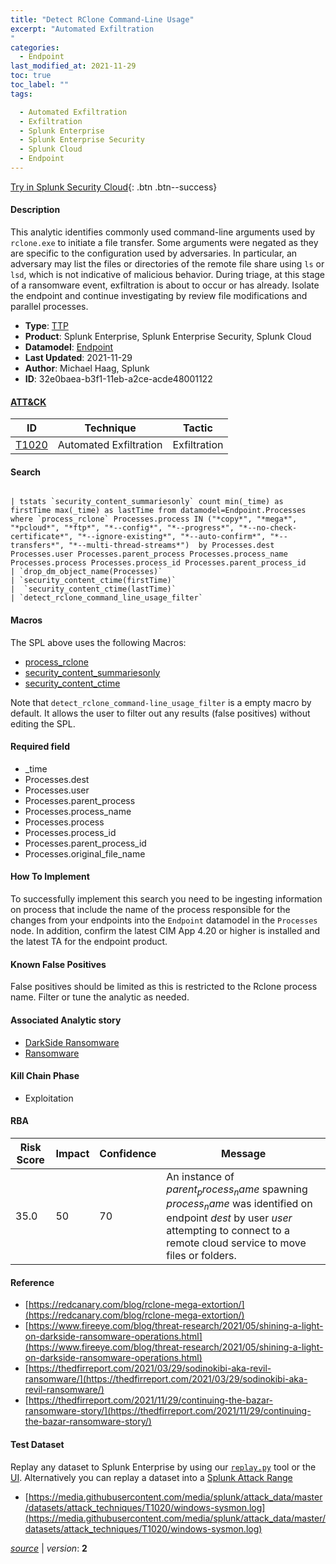 ```yaml
---
title: "Detect RClone Command-Line Usage"
excerpt: "Automated Exfiltration
"
categories:
  - Endpoint
last_modified_at: 2021-11-29
toc: true
toc_label: ""
tags:

  - Automated Exfiltration
  - Exfiltration
  - Splunk Enterprise
  - Splunk Enterprise Security
  - Splunk Cloud
  - Endpoint
---
```




[Try in Splunk Security Cloud](https://www.splunk.com/en_us/cyber-security.html){: .btn .btn--success}

#### Description

This analytic identifies commonly used command-line arguments used by `rclone.exe` to initiate a file transfer. Some arguments were negated as they are specific to the configuration used by adversaries. In particular, an adversary may list the files or directories of the remote file share using `ls` or `lsd`, which is not indicative of malicious behavior. During triage, at this stage of a ransomware event, exfiltration is about to occur or has already. Isolate the endpoint and continue investigating by review file modifications and parallel processes.

- **Type**: [TTP](https://github.com/splunk/security_content/wiki/object-Analytic-Types)
- **Product**: Splunk Enterprise, Splunk Enterprise Security, Splunk Cloud
- **Datamodel**: [Endpoint](https://docs.splunk.com/Documentation/CIM/latest/User/Endpoint)
- **Last Updated**: 2021-11-29
- **Author**: Michael Haag, Splunk
- **ID**: 32e0baea-b3f1-11eb-a2ce-acde48001122


#### [ATT&CK](https://attack.mitre.org/)

| ID             | Technique        |  Tactic             |
| -------------- | ---------------- |-------------------- |
| [T1020](https://attack.mitre.org/techniques/T1020/) | Automated Exfiltration | Exfiltration |

#### Search

```

| tstats `security_content_summariesonly` count min(_time) as firstTime max(_time) as lastTime from datamodel=Endpoint.Processes where `process_rclone` Processes.process IN ("*copy*", "*mega*", "*pcloud*", "*ftp*", "*--config*", "*--progress*", "*--no-check-certificate*", "*--ignore-existing*", "*--auto-confirm*", "*--transfers*", "*--multi-thread-streams*")  by Processes.dest Processes.user Processes.parent_process Processes.process_name Processes.process Processes.process_id Processes.parent_process_id 
| `drop_dm_object_name(Processes)` 
| `security_content_ctime(firstTime)` 
|  `security_content_ctime(lastTime)` 
| `detect_rclone_command_line_usage_filter`
```

#### Macros
The SPL above uses the following Macros:
* [process_rclone](https://github.com/splunk/security_content/blob/develop/macros/process_rclone.yml)
* [security_content_summariesonly](https://github.com/splunk/security_content/blob/develop/macros/security_content_summariesonly.yml)
* [security_content_ctime](https://github.com/splunk/security_content/blob/develop/macros/security_content_ctime.yml)

Note that `detect_rclone_command-line_usage_filter` is a empty macro by default. It allows the user to filter out any results (false positives) without editing the SPL.

#### Required field
* _time
* Processes.dest
* Processes.user
* Processes.parent_process
* Processes.process_name
* Processes.process
* Processes.process_id
* Processes.parent_process_id
* Processes.original_file_name


#### How To Implement
To successfully implement this search you need to be ingesting information on process that include the name of the process responsible for the changes from your endpoints into the `Endpoint` datamodel in the `Processes` node. In addition, confirm the latest CIM App 4.20 or higher is installed and the latest TA for the endpoint product.

#### Known False Positives
False positives should be limited as this is restricted to the Rclone process name. Filter or tune the analytic as needed.

#### Associated Analytic story
* [DarkSide Ransomware](/stories/darkside_ransomware)
* [Ransomware](/stories/ransomware)


#### Kill Chain Phase
* Exploitation



#### RBA

| Risk Score  | Impact      | Confidence   | Message      |
| ----------- | ----------- |--------------|--------------|
| 35.0 | 50 | 70 | An instance of $parent_process_name$ spawning $process_name$ was identified on endpoint $dest$ by user $user$ attempting to connect to a remote cloud service to move files or folders. |




#### Reference

* [https://redcanary.com/blog/rclone-mega-extortion/](https://redcanary.com/blog/rclone-mega-extortion/)
* [https://www.fireeye.com/blog/threat-research/2021/05/shining-a-light-on-darkside-ransomware-operations.html](https://www.fireeye.com/blog/threat-research/2021/05/shining-a-light-on-darkside-ransomware-operations.html)
* [https://thedfirreport.com/2021/03/29/sodinokibi-aka-revil-ransomware/](https://thedfirreport.com/2021/03/29/sodinokibi-aka-revil-ransomware/)
* [https://thedfirreport.com/2021/11/29/continuing-the-bazar-ransomware-story/](https://thedfirreport.com/2021/11/29/continuing-the-bazar-ransomware-story/)



#### Test Dataset
Replay any dataset to Splunk Enterprise by using our [`replay.py`](https://github.com/splunk/attack_data#using-replaypy) tool or the [UI](https://github.com/splunk/attack_data#using-ui).
Alternatively you can replay a dataset into a [Splunk Attack Range](https://github.com/splunk/attack_range#replay-dumps-into-attack-range-splunk-server)


* [https://media.githubusercontent.com/media/splunk/attack_data/master/datasets/attack_techniques/T1020/windows-sysmon.log](https://media.githubusercontent.com/media/splunk/attack_data/master/datasets/attack_techniques/T1020/windows-sysmon.log)



[*source*](https://github.com/splunk/security_content/tree/develop/detections/endpoint/detect_rclone_command-line_usage.yml) \| *version*: **2**
